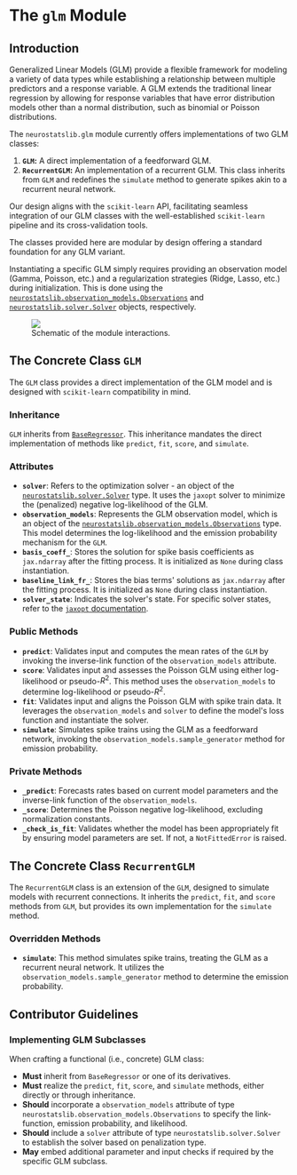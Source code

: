 # The `glm` Module

## Introduction



Generalized Linear Models (GLM) provide a flexible framework for modeling a variety of data types while establishing a relationship between multiple predictors and a response variable. A GLM extends the traditional linear regression by allowing for response variables that have error distribution models other than a normal distribution, such as binomial or Poisson distributions.

The `neurostatslib.glm` module currently  offers implementations of two GLM classes:

1. **`GLM`:** A direct implementation of a feedforward GLM.
2. **`RecurrentGLM`:** An implementation of a recurrent GLM. This class inherits from `GLM` and redefines the `simulate` method to generate spikes akin to a recurrent neural network.

Our design aligns with the `scikit-learn` API, facilitating seamless integration of our GLM classes with the well-established `scikit-learn` pipeline and its cross-validation tools.

The classes provided here are modular by design offering a standard foundation for any GLM variant. 

Instantiating a specific GLM simply requires providing an observation model (Gamma, Poisson, etc.) and a regularization strategies (Ridge, Lasso, etc.) during initialization. This is done using the [`neurostatslib.observation_models.Observations`](../04-observation_models/#the-abstract-class-observations) and [`neurostatslib.solver.Solver`](../05-solver/#the-abstract-class-solver) objects, respectively.


<figure markdown>
    <img src="../GLM_scheme.jpg"/>
    <figcaption>Schematic of the module interactions.</figcaption>
</figure>



## The Concrete Class `GLM`

The `GLM` class provides a direct implementation of the GLM model and is designed with `scikit-learn` compatibility in mind.

### Inheritance

`GLM` inherits from [`BaseRegressor`](../02-base_class/#the-abstract-class-baseregressor). This inheritance mandates the direct implementation of methods like `predict`, `fit`, `score`, and `simulate`.

### Attributes

- **`solver`**: Refers to the optimization solver - an object of the [`neurostatslib.solver.Solver`](../05-solver/#the-abstract-class-solver) type. It uses the `jaxopt` solver to minimize the (penalized) negative log-likelihood of the GLM.
- **`observation_models`**: Represents the GLM observation model, which is an object of the [`neurostatslib.observation_models.Observations`](../04-observation_models/#the-abstract-class-observations) type. This model determines the log-likelihood and the emission probability mechanism for the `GLM`.
- **`basis_coeff_`**: Stores the solution for spike basis coefficients as `jax.ndarray` after the fitting process. It is initialized as `None` during class instantiation.
- **`baseline_link_fr_`**: Stores the bias terms' solutions as `jax.ndarray` after the fitting process. It is initialized as `None` during class instantiation.
- **`solver_state`**: Indicates the solver's state. For specific solver states, refer to the [`jaxopt` documentation](https://jaxopt.github.io/stable/index.html#).

### Public Methods

- **`predict`**: Validates input and computes the mean rates of the `GLM` by invoking the inverse-link function of the `observation_models` attribute.
- **`score`**: Validates input and assesses the Poisson GLM using either log-likelihood or pseudo-$R^2$. This method uses the `observation_models` to determine log-likelihood or pseudo-$R^2$.
- **`fit`**: Validates input and aligns the Poisson GLM with spike train data. It leverages the `observation_models` and `solver` to define the model's loss function and instantiate the solver.
- **`simulate`**: Simulates spike trains using the GLM as a feedforward network, invoking the `observation_models.sample_generator` method for emission probability.

### Private Methods

- **`_predict`**: Forecasts rates based on current model parameters and the inverse-link function of the `observation_models`.
- **`_score`**: Determines the Poisson negative log-likelihood, excluding normalization constants.
- **`_check_is_fit`**: Validates whether the model has been appropriately fit by ensuring model parameters are set. If not, a `NotFittedError` is raised.


## The Concrete Class `RecurrentGLM`

The `RecurrentGLM` class is an extension of the `GLM`, designed to simulate models with recurrent connections. It inherits the `predict`, `fit`, and `score` methods from `GLM`, but provides its own implementation for the `simulate` method.

### Overridden Methods

- **`simulate`**: This method simulates spike trains, treating the GLM as a recurrent neural network. It utilizes the `observation_models.sample_generator` method to determine the emission probability.

## Contributor Guidelines

### Implementing GLM Subclasses

When crafting a functional (i.e., concrete) GLM class:

- **Must** inherit from `BaseRegressor` or one of its derivatives.
- **Must** realize the `predict`, `fit`, `score`, and `simulate` methods, either directly or through inheritance.
- **Should** incorporate a `observation_models` attribute of type `neurostatslib.observation_models.Observations` to specify the link-function, emission probability, and likelihood.
- **Should** include a `solver` attribute of type `neurostatslib.solver.Solver` to establish the solver based on penalization type.
- **May** embed additional parameter and input checks if required by the specific GLM subclass.

